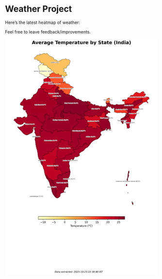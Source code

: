 # Weather Project

Here’s the latest heatmap of weather:

Feel free to leave feedback/improvements.

![India Heatmap](docs/assets/india_heatmap.png?v=FA5F3A)

